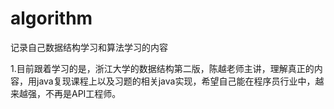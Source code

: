 # algorithm
记录自己数据结构学习和算法学习的内容

1.目前跟着学习的是，浙江大学的数据结构第二版，陈越老师主讲，理解真正的内容，用java复现课程上以及习题的相关java实现，希望自己能在程序员行业中，越来越强，不再是API工程师。
